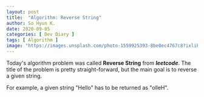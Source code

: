 ```yaml
---
layout: post
title:  "Algorithm: Reverse String"
author: So Hyun K.
date: 2020-09-05
categories: [ Dev Diary ]
tags: [ Algorithm ]
image: "https://images.unsplash.com/photo-1559925393-8be0ec4767c8?ixlib=rb-1.2.1&ixid=eyJhcHBfaWQiOjEyMDd9&auto=format&fit=crop&w=1351&q=80"
---
```


Today's algorithm problem was called **Reverse String** from ***leetcode***.
The title of the problem is pretty straight-forward, but the main goal is to reverse a given string.

For example, a given string "Hello" has to be returned as "olleH".


